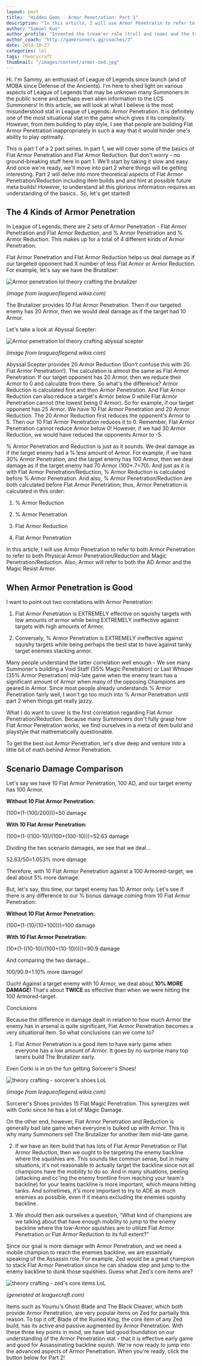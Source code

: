 ```yaml
---
layout: post
title:  "Hidden Gems - Armor Penetration: Part 1"
description: "In this article, I will use Armor Penetratin to refer to both Physical Armor Penetration and Magic Penetration as well. Also, when I say Armor, I am referring to Magic Resist as well to save text space. I will also be using Armor Penetration to refer to Armor Reduction as well."
author: "Samuel Kuo"
author_profile: "Invented the troam'er role (troll and roam) and the triple brut. build (Youmu's Ghost Blade, Black Cleaver, and The Brutalizer)"
author_coach: "http://gamerunners.gg/coaches/3"
date: 2014-10-27
categories: lol
tags: theorycraft
thumbnail: "/images/content/armor-zed.jpg"
---
```


Hi. I'm Sammy, an enthusiast of League of Legends since launch (and of MOBA since Defense of the Ancients). I'm here to shed light on various aspects of League of Legends that may be unknown many Summoners in the public scene and perhaps even alien information to the LCS Summoners! In this article, we will look at what I believe is the most misunderstood stat in League of Legends: Armor Penetration. It is definitely one of the most situational stat in the game which gives it its complexity. However, from item building to play style, I see that people are building Flat Armor Penetration inappropriately in such a way that it would hinder one's ability to play optimally. 

This is part 1 of a 2 part series. In part 1, we will cover some of the basics of Flat Armor Penetration and Flat Armor Reduction. But don't worry - no ground-breaking stuff here in part 1. We'll start by taking it slow and easy. And once we're ready, we'll move into part 2 where things will be getting interesting. Part 2 will delve into more theoretical aspects of Flat Armor Penetration/Reduction including item builds and  and hint at possible future meta builds! However, to understand all this glorious information requires an understanding of the basics.. So, let's get started!

## The 4 Kinds of Armor Penetration

In League of Legends, there are 2 sets of Armor Penetration - Flat Armor Penetration and Flat Armor Reduction, and % Armor Penetration and % Armor Reduction. This makes up for a total of 4 different kinds of Armor Penetration. 

Flat Armor Penetration and Flat Armor Reduction helps us deal damage as if our targeted opponent had X number of less Flat Armor or Armor Reduction. For example, let's say we have the Brutalizer:

![Armor penetration lol theory crafting the brutalizer](/images/content/armor-the-brut.jpg)

*(image from leagueoflegend.wikia.com)*

The Brutalizer provides 10  Flat Armor Penetration. Then if our targeted enemy has 20 Armor, then we would deal damage as if the target had 10 Armor. 

Let's take a look at Abyssal Scepter:

![Armor penetration lol theory crafting abyssal scepter](/images/content/armor-abyssal-scepter.jpg)

*(image from leagueoflegend.wikia.com)*

Abyssal Scepter provides 20 Armor Reduction (Don't confuse this with 20 Flat Armor Penetration!). The calculation is almost the same as Flat Armor Penetration. If our target opponent has 20 Armor, then we reduce their Armor to 0 and calculate from there. So what's the difference? Armor Reduction is calculated first and then Armor Penetration. And Flat Armor Reduction can also reduce a target's Armor below 0 while Flat Armor Penetration cannot (the lowest being 0 Armor). So for example, if our target opponent has 25 Armor. We have 10 Flat Armor Penetration and 20 Armor Reduction. The 20 Armor Reduction first reduces the opponent's Armor to 5. Then our 10 Flat Armor Penetration reduces it to 0. Remember, Flat Armor Penetration cannot reduce Armor below 0! However, if we had 30 Armor Reduction, we would have reduced the opponents Armor to -5.

% Armor Penetration and Reduction is just as it sounds. We deal damage as if the target enemy had a % less amount of Armor. For example, if we have 30% Armor Penetration, and the target enemy has 100 Armor, then we deal damage as if the target enemy had 70 Armor (100*.7=70). And just as it is with Flat Armor Penetration/Reduction, % Armor Reduction is calculated before % Armor Penetration. And also, % Armor Penetration/Reduction are both calculated before Flat Armor Penetration; thus, Armor Penetration is calculated in this order:

1) % Armor Reduction

2) % Armor Penetration

3) Flat Armor Reduction

4) Flat Armor Penetration

In this article, I will use Armor Penetration to refer to both Armor Penetration to refer to both Physical Armor Penetration/Reduction and Magic Penetration/Reduction. Also, Armor will refer to both the AD Armor and the Magic Resist Armor.

## When Armor Penetration is Good
I want to point out two correlations with Armor Penetration:

1) Flat Armor Penetration is EXTREMELY effective on squishy targets with low amounts of armor while being EXTREMELY ineffective against targets with high amounts of Armor. 

2) Conversely, % Armor Penetration is EXTREMELY ineffective against squishy targets while being perhaps the best stat to have against tanky target enemies stacking armor. 

Many people understand the latter correlation well enough - We see many Summoner's building a Void Staff (35% Magic Penetration) or Last Whisper (35% Armor Penetration) mid-late game when the enemy team has a significant amount of Armor when many of the opposing Champions are geared in Armor. Since most people already understands % Armor Penetration fairly well, I won't go too much into % Armor Penetration until part 2 when things get really jazzy. 

What I do want to cover is the first correlation regarding Flat Armor Penetration/Reduction. Because many Summoners don't fully grasp how Flat Armor Penetration works, we find ourselves in a meta of item build and playstyle that mathematically questionable.

To get the best out Armor Penetration, let's dive deep and venture into a little bit of math behind Armor Penetration.

## Scenario Damage Comparison

Let's say we have 10 Flat Armor Penetration, 100 AD, and our target enemy has 100 Armor. 

**Without 10 Flat Armor Penetration:**

(100*(1-(100/200)))=50 damage

**With 10 Flat Armor Penetration:**

(100*(1-((100-10)/(100+(100-10)))=52.63 damage

Dividing the two scenario damages, we see that we deal... 

52.63/50=1.053% more damage

Therefore, with 10 Flat Armor Penetration against a 100 Armored-target, we deal about 5% more damage. 

But, let's say, this time, our target enemy has 10 Armor only. Let's see if there is any difference to our % bonus damage coming from 10 Flat Armor Penetration: 

**Without 10 Flat Armor Penetration:**

(100*(1-(10/(10+100)))=100 damage

**With 10 Flat Armor Penetration:**

(10*(1-((10-10)/(100+(10-10)))))=90.9 damage

And comparing the two damage...

100/90.9=1.10% more damage!

Ouch! Against a target enemy with 10 Armor, we deal about **10% MORE DAMAGE!** That's about **TWICE** as effective than when we were hitting the 100 Armored-target.

Conclusions

Because the difference in damage dealt in relation to how much Armor the enemy has in arsenal is quite significant, Flat Armor Penetration becomes a very situational item. So what conclusions can we come to?

1) Flat Armor Penetration is a good item to have early game when everyone has a low amount of Armor. It goes by no surprise many top laners build The Brutalizer early. 

Even Corki is in on the fun getting Sorcerer's Shoes! 

![theory crafting - sorcerer's shoes LoL](/images/content/armor-shoes.jpg)

*(image from leagueoflegend.wikia.com)*

Sorcerer's Shoes provides 15 Flat Magic Penetration. This synergizes well with Corki since he has a lot of Magic Damage.

On the other end, however, Flat Armor Penetration and Reduction is generally bad late game when everyone is bulked up with Armor. This is why many Summoners sell The Brutalizer for another item mid-late game.

2) If we have an item build that has lots of Flat Armor Penetration or Flat Armor Reduction, then we ought to be targeting the enemy backline where the squishies are. This sounds like common sense, but in many situations, it's not reasonable to actually target the backline since not all champions have the mobility to do so. And in many situations, peeling (attacking and cc'ing the enemy frontline from reaching your team's backline) for your teams backline is more important, which means hitting tanks. And sometimes, it's more important to try to AOE as much enemies as possible, even if it means excluding the enemies squishy backline. 

3) We should then ask ourselves a question, "What kind of champions are we talking about that have enough mobility to jump to the enemy backline where the low-Armor squishies are to utilize Flat Armor Penetration or Flat Armor Reduction to its full extent?" 

Since our goal is more damage with Armor Penetration, and we need a mobile champion to reach the enemies backline, we are essentially speaking of the Assassin role. For example,  Zed would be a great champion to stack Flat Armor Penetration since he can shadow step and jump to the enemy backline to dunk those squishies. Guess what Zed's core items are?

![theory crafting - zed's core items LoL](/images/content/armor-zed.jpg)

*(generated at leaguecraft.com)*

Items such as Youmu's Ghost Blade and The Black Cleaver, which both provide Armor Penetration, are very popular items on Zed for partially this reason. To top it off, Blade of the Ruined King, the core item of any Zed build, has its active and passive augmented by Armor Penetration. 
With these three key points in mind, we have laid good foundation on our understanding of the Armor Penetration stat - that it is effective early game and good for Assassinating backline squish. We're now ready to jump into the advanced aspects of Armor Penetration. When you're ready, click the button below for Part 2! 

